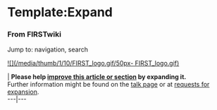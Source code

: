 # Template:Expand

### From FIRSTwiki

Jump to: navigation, search

[![](/media/thumb/1/10/FIRST_logo.gif/50px-
FIRST_logo.gif)](/index.php/Image:FIRST_logo.gif "" )

| **Please help [improve this article or
section](http://www.firstwiki.net/index.php?title=Expand&action=edit
"http://www.firstwiki.net/index.php?title=Expand&action=edit" ) by expanding
it.**  
Further information might be found on the [talk
page](/index.php?title=Template_talk:Expand&action=edit "Template talk:Expand"
) or at [requests for expansion](/index.php/FIRSTwiki:Requests_for_expansion
"FIRSTwiki:Requests for expansion" ).  
---|---  
  
